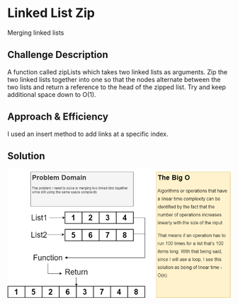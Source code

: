 # Linked List Zip

Merging linked lists

## Challenge Description

A function called zipLists which takes two linked lists as arguments. Zip the two linked lists together into one so that the nodes alternate between the two lists and return a reference to the head of the zipped list. Try and keep additional space down to O(1).

## Approach & Efficiency

I used an insert method to add links at a specific index.

## Solution

![ll_zip](../../../assets/ll_zip.png)